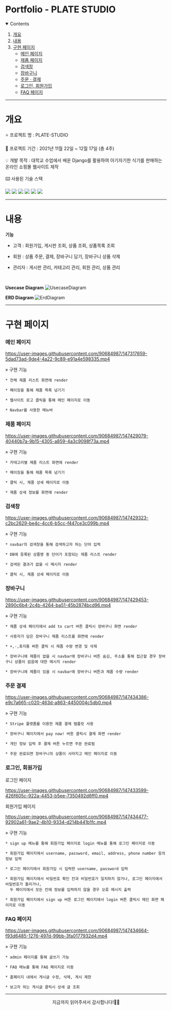# Portfolio - PLATE STUDIO

<details open="open">
  <summary>Contents</summary>
  <ol>
    <li>
      <a href="#개요">개요</a>
    </li>
    <li>
      <a href="#내용">내용</a>
    </li>
    <li><a href="#구현-페이지">구현 페이지</a>
      <ul>
        <li><a href="#main">메인 페이지</a></li>
        <li><a href="#item">제품 페이지</a></li>
        <li><a href="#search">검색창</a></li>
        <li><a href="#cart">장바구니</a></li>
        <li><a href="#order">주문 · 결제</a></li>
        <li><a href="#sign">로그인, 회원가입</a></li>
        <li><a href="#faq">FAQ 페이지</a></li>
      </ul>
    </li>
  </ol>
</details>

---

# 개요
⭐ 프로젝트 명 : PLATE-STUDIO<br><br>
🚩 프로젝트 기간 : 2021년 11월 22일 ~ 12월 17일 (총 4주)<br><br>
💡 개발 목적 : 대학교 수업에서 배운 Django를 활용하여 아기자기한 식기를 판매하는 온라인 쇼핑몰 웹사이트 제작<br><br>
⌨️ 사용된 기술 스택<br><br>
<img src="https://img.shields.io/badge/Django-092E20?style=for-the-badge&logo=django&logoColor=white">
<img src="https://img.shields.io/badge/JavaScript-F7DF1E?style=for-the-badge&logo=javascript&logoColor=white">
<img src="https://img.shields.io/badge/HTML-E34F26?style=for-the-badge&logo=html&logoColor=white">
<img src="https://img.shields.io/badge/CSS-1572B6?style=for-the-badge&logo=css&logoColor=white">
<img src="https://img.shields.io/badge/Python-3776AB?style=for-the-badge&logo=python&logoColor=white">
<img src="https://img.shields.io/badge/Bootstrap-7952B3?style=for-the-badge&logo=bootstrap&logoColor=white">

---

# 내용
**기능**
* 고객 : 회원가입, 게시판 조회, 상품 조회, 상품목록 조회<br>

* 회원 : 상품 주문, 결제, 장바구니 담기, 장바구니 상품 삭제<br>

* 관리자 : 게시판 관리, 카테고리 관리, 회원 관리, 상품 관리<br>

<br>

**Usecase Diagram**
![UsecaseDiagram](https://user-images.githubusercontent.com/90684987/147316228-5226ec19-c8dc-4fdd-a324-078b71379c4c.png)

**ERD Diagram**
![ErdDiagram](https://user-images.githubusercontent.com/90684987/147316171-b88db8e9-017f-4fde-8135-3a1a144b310c.png)

---

# 구현 페이지

<h3 id = "main">메인 페이지</h3>

https://user-images.githubusercontent.com/90684987/147317659-5dad73ad-9de4-4a22-9c89-e91a4e598335.mp4

» 구현 기능<br>

    * 전체 제품 리스트 화면에 render
    
    * 페이징을 통해 제품 목록 넘기기
    
    * 웹사이트 로고 클릭을 통해 메인 페이지로 이동
    
    * Navbar를 사용한 메뉴바

<h3 id = "item">제품 페이지</h3>

https://user-images.githubusercontent.com/90684987/147429079-40440b7a-9b15-4305-a859-4a3c9098f73a.mp4

» 구현 기능<br>

    * 카테고리별 제품 리스트 화면에 render
    
    * 페이징을 통해 제품 목록 넘기기
    
    * 클릭 시, 제품 상세 페이지로 이동
    
    * 제품 상세 정보를 화면에 render
    
<h3 id = "search">검색창</h3>

https://user-images.githubusercontent.com/90684987/147429323-c2bc2629-be4c-4cc6-b5cc-f447ce3c099b.mp4

» 구현 기능<br>

    * navbar의 검색창을 통해 검색하고자 하는 단어 입력
    
    * DB에 등록된 상품명 중 단어가 포함되는 제품 리스트 render
    
    * 검색된 결과가 없을 시 메시지 render
    
    * 클릭 시, 제품 상세 페이지로 이동
    
<h3 id = "cart">장바구니</h3>

https://user-images.githubusercontent.com/90684987/147429453-2890c6b4-2c4b-4264-ba51-45b2874bcd96.mp4

» 구현 기능<br>

    * 제품 상세 페이지에서 add to cart 버튼 클릭시 장바구니 화면 render
    
    * 사용자가 담은 장바구니 제품 리스트를 화면에 render
    
    * +,-,휴지통 버튼 클릭 시 제품 수량 변경 및 삭제
    
    * 장바구니에 제품이 없을 시 navbar에 장바구니 버튼 숨김, 주소를 통해 접근할 경우 장바구니 상품이 없음에 대한 메시지 render
    
    * 장바구니에 제품이 있을 시 navbar에 장바구니 버튼과 제품 수량 render
    
<h3 id = "order">주문 결제</h3>

https://user-images.githubusercontent.com/90684987/147434386-e9c7a665-c020-463d-a863-4450004c5db0.mp4

» 구현 기능<br>

    * Stripe 플랫폼를 이용한 제품 결제 템플릿 사용
    
    * 장바구니 페이지에서 pay now! 버튼 클릭시 결제 화면 render
    
    * 개인 정보 입력 후 결제 버튼 누르면 주문 완료됨
    
    * 주문 완료되면 장바구니의 상품이 사라지고 메인 페이지로 이동
    
<h3 id = "sign">로그인, 회원가입</h3>

로그인 페이지

https://user-images.githubusercontent.com/90684987/147433599-426f605c-922a-4453-b5ee-7350492d6ff0.mp4

회원가입 페이지

https://user-images.githubusercontent.com/90684987/147434477-92902a61-9ae2-4b10-9334-d214b441b1fc.mp4

» 구현 기능<br>

    * sign up 메뉴를 통해 회원가입 페이지로 login 메뉴를 통해 로그인 페이지로 이동
    
    * 회원가입 페이지에서 username, password, email, address, phone number 등의 정보 입력
    
    * 로그인 페이지에서 회원가입 시 입력한 username, password 입력
    
    * 회원가입 페이지에서 비밀번호 확인 칸과 비밀번호가 일치하지 않거나, 로그인 페이지에서 비밀번호가 틀리거나,
      두 페이지에서 모든 칸에 정보를 입력하지 않을 경우 오류 메시지 출력
    
    * 회원가입 페이지에서 sign up 버튼 로그인 페이지에서 login 버튼 클릭시 메인 화면 페이지로 이동

<h3 id = "faq">FAQ 페이지</h3>

https://user-images.githubusercontent.com/90684987/147434664-f93d6485-1276-497d-99bb-3fa0177932d4.mp4

» 구현 기능<br>

    * admin 페이지를 통해 글쓰기 가능
    
    * FAQ 메뉴를 통해 FAQ 패이지로 이동
    
    * 홈페이지 내에서 게시글 수정, 삭제, 게시 제한
    
    * 보고자 하는 게시글 클릭시 상세 글 조회

---

<p align = "center">
지금까지 읽어주셔서 감사합니다!🙇‍♀️
</p>
